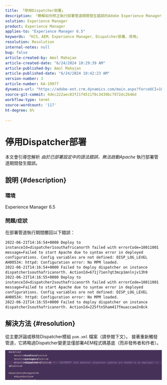 ```yaml
---
title: 「停用Dispatcher部署」
description: 「瞭解如何修正執行部署管道期間發生錯誤的Adobe Experience Manager問題。」
solution: Experience Manager
product: Experience Manager
applies-to: "Experience Manager 6.5"
keywords: 「KCS、AEM、Experience Manager、Dispatcher部署、停用」
resolution: Resolution
internal-notes: null
bug: false
article-created-by: Amol Mahajan
article-created-date: "6/24/2024 10:29:39 AM"
article-published-by: Amol Mahajan
article-published-date: "6/24/2024 10:42:23 AM"
version-number: 3
article-number: KA-19977
dynamics-url: "https://adobe-ent.crm.dynamics.com/main.aspx?forceUCI=1&pagetype=entityrecord&etn=knowledgearticle&id=64f7c7a8-1432-ef11-840a-6045bd0298d4"
source-git-commit: 4dec222aec83f21f4511f0c3439bc7972dc2b46d
workflow-type: tm+mt
source-wordcount: '117'
ht-degree: 6%

---
```


# 停用Dispatcher部署


本文會引導您解析 *由於已部署設定中的語法錯誤，無法啟動Apache* 執行部署管道期間發生錯誤。

## 說明 {#description}


### <b>環境</b>

Experience Manager 6.5



### <b>問題/症狀</b>

在部署管道執行期間擲回以下錯誤：



```
2022-06-21T14:16:54+0000 Deploy to instanceId=dispatcher1southafricanorth failed with errorCode=10011001 message=Failed to start Apache due to syntax error in deployed configurations. Config variables are not defined: DISP_LOG_LEVEL AH00534: httpd: Configuration error: No MPM loaded.
2022-06-21T14:16:54+0000 Failed to deploy dispatcher on instance dispatcher1southafricanorth. ActionId=671j71en7qt3mcp1mnlnjv13h9
2022-06-21T14:16:55+0000 Deploy to instanceId=dispatcher2southafricanorth failed with errorCode=10011001 message=Failed to start Apache due to syntax error in deployed configurations. Config variables are not defined: DISP_LOG_LEVEL AH00534: httpd: Configuration error: No MPM loaded.
2022-06-21T14:16:55+0000 Failed to deploy dispatcher on instance dispatcher2southafricanorth. ActionId=225ftn5ham417fmuaccae2n8ck
```




## 解決方法 {#resolution}


從主要評論或移除Dispatcher模組 `pom.xml` 檔案（請參閱下文）。 接著重新觸發管道，它將略過Dispatcher變更並僅部署AEM程式碼基底（而非發佈者和作者）。

![](assets/9dee138f-ccf7-ec11-bb3d-000d3a5b0558.png)
